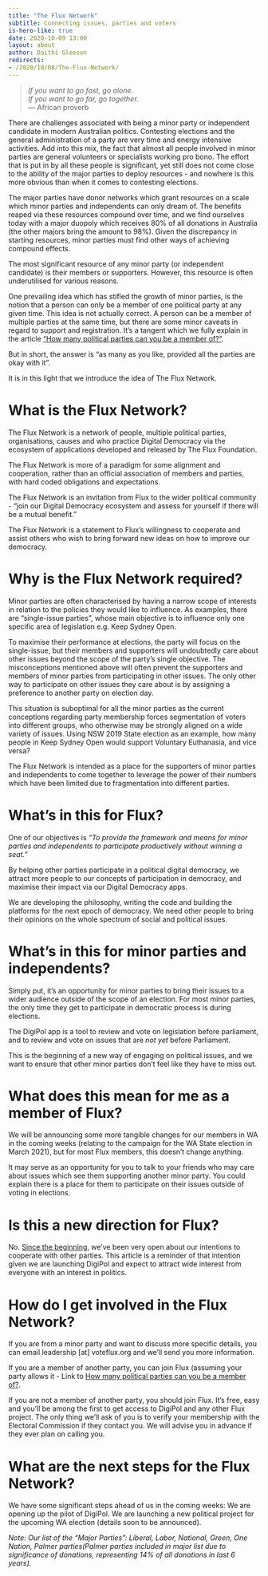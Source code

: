 ```yaml
---
title: "The Flux Network"
subtitle: Connecting issues, parties and voters
is-hero-like: true
date: 2020-10-09 13:00
layout: about
author: Daithí Gleeson
redirects:
- /2020/10/08/The-Flux-Network/
---
```


> *If you want to go fast, go alone.<br>
> If you want to go far, go together.*<br>
> &mdash; African proverb

There are challenges associated with being a minor party or independent candidate in modern Australian politics. Contesting elections and the general administration of a party are very time and energy intensive activities. Add into this mix, the fact that almost all people involved in minor parties are general volunteers or specialists working pro bono. The effort that is put in by all these people is significant, yet still does not come close to the ability of the major parties to deploy resources - and nowhere is this more obvious than when it comes to contesting elections.

The major parties have donor networks which grant resources on a scale which minor parties and independents can only dream of. The benefits reaped via these resources compound over time, and we find ourselves today with a major duopoly which receives 80% of all donations in Australia (the other majors bring the amount to 98%). Given the discrepancy in starting resources, minor parties must find other ways of achieving compound effects.

The most significant resource of any minor party (or independent candidate) is their members or supporters. However, this resource is often underutilised for various reasons.

One prevailing idea which has stifled the growth of minor parties, is the notion that a person can only be a member of one political party at any given time.
This idea is not actually correct.
A person can be a member of multiple parties at the same time, but there are some minor caveats in regard to support and registration.
It’s a tangent which we fully explain in the article [“How many political parties can you be a member of?”](/how-many-political-parties-can-you-be-a-member-of/).

But in short, the answer is “as many as you like, provided all the parties are okay with it”.

It is in this light that we introduce the idea of The Flux Network.

# What is the Flux Network?

The Flux Network is a network of people, multiple political parties, organisations, causes and who practice Digital Democracy via the ecosystem of applications developed and released by The Flux Foundation.

The Flux Network is more of a paradigm for some alignment and cooperation, rather than an official association of members and parties, with hard coded obligations and expectations.

The Flux Network is an invitation from Flux to the wider political community - “join our Digital Democracy ecosystem and assess for yourself if there will be a mutual benefit.”

The Flux Network is a statement to Flux’s willingness to cooperate and assist others who wish to bring forward new ideas on how to improve our democracy.

# Why is the Flux Network required?

Minor parties are often characterised by having a narrow scope of interests in relation to the policies they would like to influence. As examples, there are “single-issue parties”, whose main objective is to influence only one specific area of legislation e.g. Keep Sydney Open.

To maximise their performance at elections, the party will focus on the single-issue, but their members and supporters will undoubtedly care about other issues beyond the scope of the party’s single objective. The misconceptions mentioned above will often prevent the supporters and members of minor parties from participating in other issues. The only other way to participate on other issues they care about is by assigning a preference to another party on election day.

This situation is suboptimal for all the minor parties as the current conceptions regarding party membership forces segmentation of voters into different groups, who otherwise may be strongly aligned on a wide variety of issues. Using NSW 2019 State election as an example, how many people in Keep Sydney Open would support Voluntary Euthanasia, and vice versa?

The Flux Network is intended as a place for the supporters of minor parties and independents to come together to leverage the power of their numbers which have been limited due to fragmentation into different parties.

# What’s in this for Flux?

One of our objectives is *“To provide the framework and means for minor parties and independents to participate productively without winning a seat.”*

By helping other parties participate in a political digital democracy, we attract more people to our concepts of participation in democracy, and maximise their impact via our Digital Democracy apps.

We are developing the philosophy, writing the code and building the platforms for the next epoch of democracy. We need other people to bring their opinions on the whole spectrum of social and political issues.

# What’s in this for minor parties and independents?

Simply put, it’s an opportunity for minor parties to bring their issues to a wider audience outside of the scope of an election. For most minor parties, the only time they get to participate in democratic process is during elections.

The DigiPol app is a tool to review and vote on legislation before parliament, and to review and vote on issues that are *not yet* before Parliament.

This is the beginning of a new way of engaging on political issues, and we want to ensure that other minor parties don’t feel like they have to miss out.

# What does this mean for me as a member of Flux?

We will be announcing some more tangible changes for our members in WA in the coming weeks (relating to the campaign for the WA State election in March 2021), but for most Flux members, this doesn’t change anything.

It may serve as an opportunity for you to talk to your friends who may care about issues which see them supporting another minor party. You could explain there is a place for them to participate on their issues outside of voting in elections.

# Is this a new direction for Flux?

No. [Since the beginning](https://voteflux.org/letter-to-parties/), we’ve been very open about our intentions to cooperate with other parties. This article is a reminder of that intention given we are launching DigiPol and expect to attract wide interest from everyone with an interest in politics.

# How do I get involved in the Flux Network?

If you are from a minor party and want to discuss more specific details, you can email leadership [at] voteflux.org and we’ll send you more information.

If you are a member of another party, you can join Flux (assuming your party allows it - Link to [How many political parties can you be a member of?](https://www.voteflux.org/how-many-parties-can-you-be-a-member-of).

If you are not a member of another party, you should join Flux. It’s free, easy and you’ll be among the first to get access to DigiPol and any other Flux project. The only thing we’ll ask of you is to verify your membership with the Electoral Commission if they contact you. We will advise you in advance if they ever plan on calling you.

# What are the next steps for the Flux Network?

We have some significant steps ahead of us in the coming weeks:
We are opening up the pilot of DigiPol.
We are launching a new political project for the upcoming WA election (details soon to be announced).

*Note: Our list of the “Major Parties”: Liberal, Labor, National, Green, One Nation, Palmer parties(Palmer parties included in major list due to significance of donations, representing 14% of all donations in last 6 years).*
